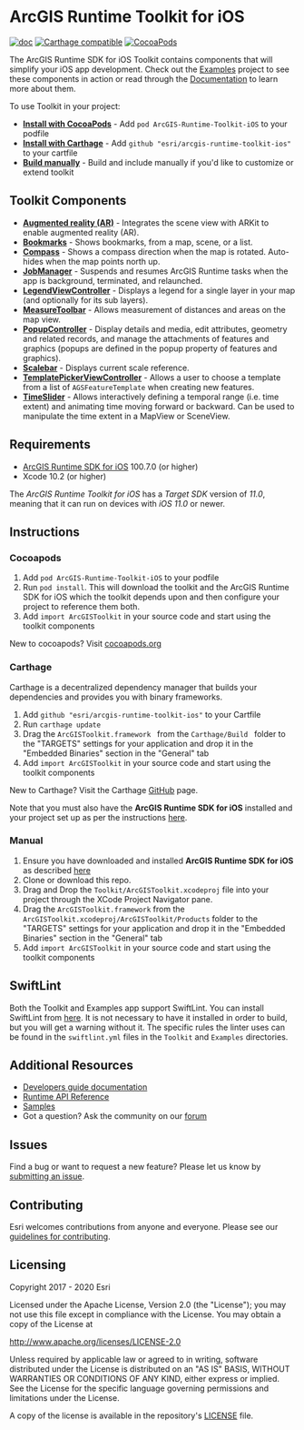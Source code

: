 # ArcGIS Runtime Toolkit for iOS

[![doc](https://img.shields.io/badge/Doc-purple)](Documentation/readme) [![Carthage compatible](https://img.shields.io/badge/Carthage-compatible-4BC51D.svg?style=flat)](https://github.com/Carthage/Carthage) [![CocoaPods](https://img.shields.io/cocoapods/v/ArcGIS-Runtime-Toolkit-iOS)](https://cocoapods.org/)

The ArcGIS Runtime SDK for iOS Toolkit contains components that will simplify your iOS app development. Check out the [Examples](/Examples) project to see these components in action or read through the [Documentation](/Documentation) to learn more about them.

To use Toolkit in your project:

* **[Install with CocoaPods](#cocoapods)** - Add `pod ArcGIS-Runtime-Toolkit-iOS` to your podfile
* **[Install with Carthage](#carthage)** - Add `github "esri/arcgis-runtime-toolkit-ios"` to your cartfile
* **[Build manually](#manual)** - Build and include manually if you'd like to customize or extend toolkit

## Toolkit Components

* **[Augmented reality (AR)](Documentation/AR)** - Integrates the scene view with ARKit to enable augmented reality (AR).
* **[Bookmarks](Documentation/Bookmarks)** - Shows bookmarks, from a map, scene, or a list.
* **[Compass](Documentation/Compass)** - Shows a compass direction when the map is rotated. Auto-hides when the map points north up.
* **[JobManager](Documentation/JobManager)** - Suspends and resumes ArcGIS Runtime tasks when the app is background, terminated, and relaunched.
* **[LegendViewController](Documentation/LegendViewController)** - Displays a legend for a single layer in your map (and optionally for its sub layers).
* **[MeasureToolbar](Documentation/MeasureToolbar)** - Allows measurement of distances and areas on the map view.
* **[PopupController](Documentation/PopupController)** - Display details and media, edit attributes, geometry and related records, and manage the attachments of features and graphics (popups are defined in the popup property of features and graphics).
* **[Scalebar](Documentation/Scalebar)** - Displays current scale reference.
* **[TemplatePickerViewController](Documentation/TemplatePicker)** - Allows a user to choose a template from a list of `AGSFeatureTemplate` when creating new features.
* **[TimeSlider](Documentation/TimeSlider)** - Allows interactively defining a temporal range (i.e. time extent) and animating time moving forward or backward. Can be used to manipulate the time extent in a MapView or SceneView.

## Requirements

* [ArcGIS Runtime SDK for iOS](https://developers.arcgis.com/en/ios/) 100.7.0 (or higher)
* Xcode 10.2 (or higher)

The *ArcGIS Runtime Toolkit for iOS* has a *Target SDK* version of *11.0*, meaning that it can run on devices with *iOS 11.0* or newer.

## Instructions

### Cocoapods

 1. Add `pod ArcGIS-Runtime-Toolkit-iOS` to your podfile
 2. Run `pod install`. This will download the toolkit and the ArcGIS Runtime SDK for iOS which the toolkit depends upon and then configure your project to reference them both.	
 3. Add `import ArcGISToolkit` in your source code and start using the toolkit components 

 New to cocoapods? Visit [cocoapods.org](https://cocoapods.org/)

### Carthage

Carthage is a decentralized dependency manager that builds your dependencies and provides you with binary frameworks.

 1. Add `github "esri/arcgis-runtime-toolkit-ios"` to your Cartfile
 2. Run `carthage update`
 3. Drag the `ArcGISToolkit.framework ` from the `Carthage/Build ` folder to the "TARGETS" settings for your application and drop it in the "Embedded Binaries" section in the "General" tab
 4. Add `import ArcGISToolkit` in your source code and start using the toolkit components 

New to Carthage? Visit the Carthage [GitHub](https://github.com/Carthage/Carthage) page.

Note that you must also have the __ArcGIS Runtime SDK for iOS__ installed and your project set up as per the instructions [here](https://developers.arcgis.com/ios/latest/swift/guide/install.htm#ESRI_SECTION1_D57435A2BEBC4D29AFA3A4CAA722506A).

### Manual

 1. Ensure you have downloaded and installed __ArcGIS Runtime SDK for iOS__ as described [here](https://developers.arcgis.com/ios/latest/swift/guide/install.htm#ESRI_SECTION1_D57435A2BEBC4D29AFA3A4CAA722506A)
 2. Clone or download this repo. 
 3. Drag and Drop the `Toolkit/ArcGISToolkit.xcodeproj` file into your project through the XCode Project Navigator pane.
 4. Drag the `ArcGISToolkit.framework` from the `ArcGISToolkit.xcodeproj/ArcGISToolkit/Products` folder to the "TARGETS" settings for your application and drop it in the "Embedded Binaries" section in the "General" tab
 5. Add `import ArcGISToolkit` in your source code and start using the toolkit components 

## SwiftLint

Both the Toolkit and Examples app support SwiftLint.  You can install SwiftLint from [here](https://github.com/realm/SwiftLint).  It is not necessary to have it installed in order to build, but you will get a warning without it.  The specific rules the linter uses can be found in the `swiftlint.yml` files in the `Toolkit` and `Examples` directories.

## Additional Resources

* [Developers guide documentation](https://developers.arcgis.com/ios)
* [Runtime API Reference](https://developers.arcgis.com/ios/latest/api-reference/)
* [Samples](https://github.com/Esri/arcgis-runtime-samples-ios)
* Got a question? Ask the community on our [forum](http://geonet.esri.com/community/developers/native-app-developers/arcgis-runtime-sdk-for-ios)

## Issues

Find a bug or want to request a new feature?  Please let us know by [submitting an issue](https://github.com/Esri/arcgis-runtime-toolkit-ios/issues/new).

## Contributing

Esri welcomes contributions from anyone and everyone. Please see our [guidelines for contributing](https://github.com/esri/contributing).

## Licensing
Copyright 2017 - 2020 Esri

Licensed under the Apache License, Version 2.0 (the "License");
you may not use this file except in compliance with the License.
You may obtain a copy of the License at

   http://www.apache.org/licenses/LICENSE-2.0

Unless required by applicable law or agreed to in writing, software
distributed under the License is distributed on an "AS IS" BASIS,
WITHOUT WARRANTIES OR CONDITIONS OF ANY KIND, either express or implied.
See the License for the specific language governing permissions and
limitations under the License.

A copy of the license is available in the repository's [LICENSE]( /LICENSE) file.

